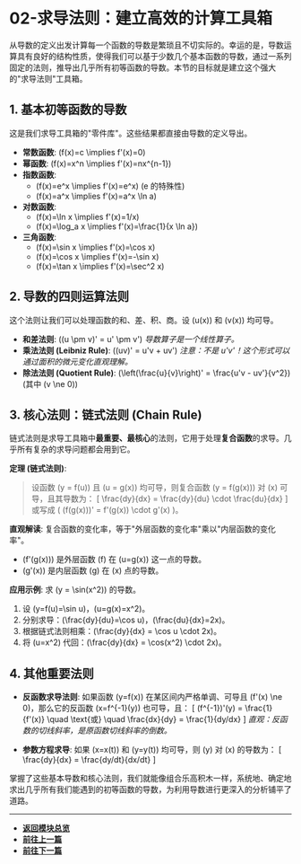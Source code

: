 # 02-求导法则：建立高效的计算工具箱

从导数的定义出发计算每一个函数的导数是繁琐且不切实际的。幸运的是，导数运算具有良好的结构性质，使得我们可以基于少数几个基本函数的导数，通过一系列固定的法则，推导出几乎所有初等函数的导数。本节的目标就是建立这个强大的"求导法则"工具箱。

## 1. 基本初等函数的导数

这是我们求导工具箱的"零件库"。这些结果都直接由导数的定义导出。

- **常数函数**: \(f(x)=c \implies f'(x)=0\)
- **幂函数**: \(f(x)=x^n \implies f'(x)=nx^{n-1}\)
- **指数函数**:
  - \(f(x)=e^x \implies f'(x)=e^x\) (e 的特殊性)
  - \(f(x)=a^x \implies f'(x)=a^x \ln a\)
- **对数函数**:
  - \(f(x)=\ln x \implies f'(x)=1/x\)
  - \(f(x)=\log_a x \implies f'(x)=\frac{1}{x \ln a}\)
- **三角函数**:
  - \(f(x)=\sin x \implies f'(x)=\cos x\)
  - \(f(x)=\cos x \implies f'(x)=-\sin x\)
  - \(f(x)=\tan x \implies f'(x)=\sec^2 x\)

## 2. 导数的四则运算法则

这个法则让我们可以处理函数的和、差、积、商。设 \(u(x)\) 和 \(v(x)\) 均可导。

- **和差法则**: \((u \pm v)' = u' \pm v'\)
  *导数算子是一个线性算子。*
- **乘法法则 (Leibniz Rule)**: \((uv)' = u'v + uv'\)
  *注意：不是 u'v'！这个形式可以通过面积的微元变化直观理解。*
- **除法法则 (Quotient Rule)**: \(\left(\frac{u}{v}\right)' = \frac{u'v - uv'}{v^2}\) (其中 \(v \ne 0\))

## 3. 核心法则：链式法则 (Chain Rule)

链式法则是求导工具箱中**最重要、最核心**的法则，它用于处理**复合函数**的求导。几乎所有复杂的求导问题都会用到它。

**定理 (链式法则)**:
> 设函数 \(y = f(u)\) 且 \(u = g(x)\) 均可导，则复合函数 \(y = f(g(x))\) 对 \(x\) 可导，且其导数为：
> \[ \frac{dy}{dx} = \frac{dy}{du} \cdot \frac{du}{dx} \]
> 或写成 \( (f(g(x)))' = f'(g(x)) \cdot g'(x) \)。

**直观解读**:
复合函数的变化率，等于"外层函数的变化率"乘以"内层函数的变化率"。

- \(f'(g(x))\) 是外层函数 \(f\) 在 \(u=g(x)\) 这一点的导数。
- \(g'(x)\) 是内层函数 \(g\) 在 \(x\) 点的导数。

**应用示例**: 求 \(y = \sin(x^2)\) 的导数。

1. 设 \(y=f(u)=\sin u\)，\(u=g(x)=x^2\)。
2. 分别求导：\(\frac{dy}{du}=\cos u\)，\(\frac{du}{dx}=2x\)。
3. 根据链式法则相乘：\(\frac{dy}{dx} = \cos u \cdot 2x\)。
4. 将 \(u=x^2\) 代回：\(\frac{dy}{dx} = \cos(x^2) \cdot 2x\)。

## 4. 其他重要法则

- **反函数求导法则**:
  如果函数 \(y=f(x)\) 在某区间内严格单调、可导且 \(f'(x) \ne 0\)，那么它的反函数 \(x=f^{-1}(y)\) 也可导，且：
  \[ (f^{-1})'(y) = \frac{1}{f'(x)} \quad \text{或} \quad \frac{dx}{dy} = \frac{1}{dy/dx} \]
  *直观：反函数的切线斜率，是原函数切线斜率的倒数。*

- **参数方程求导**:
  如果 \(x=x(t)\) 和 \(y=y(t)\) 均可导，则 \(y\) 对 \(x\) 的导数为：
  \[ \frac{dy}{dx} = \frac{dy/dt}{dx/dt} \]

掌握了这些基本导数和核心法则，我们就能像组合乐高积木一样，系统地、确定地求出几乎所有我们能遇到的初等函数的导数，为利用导数进行更深入的分析铺平了道路。

---

- **[返回模块总览](./00-模块总览.md)**
- **[前往上一篇](./01-导数的定义与几何意义.md)**
- **[前往下一篇](./03-微分中值定理.md)**
